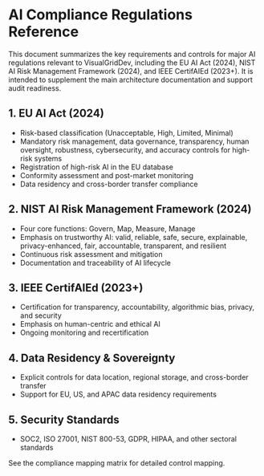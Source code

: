 # AI Compliance Regulations Reference

This document summarizes the key requirements and controls for major AI regulations relevant to VisualGridDev, including the EU AI Act (2024), NIST AI Risk Management Framework (2024), and IEEE CertifAIEd (2023+). It is intended to supplement the main architecture documentation and support audit readiness.

## 1. EU AI Act (2024)
- Risk-based classification (Unacceptable, High, Limited, Minimal)
- Mandatory risk management, data governance, transparency, human oversight, robustness, cybersecurity, and accuracy controls for high-risk systems
- Registration of high-risk AI in the EU database
- Conformity assessment and post-market monitoring
- Data residency and cross-border transfer compliance

## 2. NIST AI Risk Management Framework (2024)
- Four core functions: Govern, Map, Measure, Manage
- Emphasis on trustworthy AI: valid, reliable, safe, secure, explainable, privacy-enhanced, fair, accountable, transparent, and resilient
- Continuous risk assessment and mitigation
- Documentation and traceability of AI lifecycle

## 3. IEEE CertifAIEd (2023+)
- Certification for transparency, accountability, algorithmic bias, privacy, and security
- Emphasis on human-centric and ethical AI
- Ongoing monitoring and recertification

## 4. Data Residency & Sovereignty
- Explicit controls for data location, regional storage, and cross-border transfer
- Support for EU, US, and APAC data residency requirements

## 5. Security Standards
- SOC2, ISO 27001, NIST 800-53, GDPR, HIPAA, and other sectoral standards

See the compliance mapping matrix for detailed control mapping.
